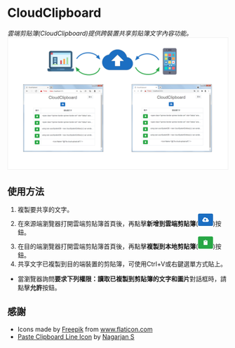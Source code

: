 # CloudClipboard

*雲端剪貼簿(CloudClipboard)提供跨裝置共享剪貼簿文字內容功能。
![image info](./images/schematic.png)*

## 使用方法

1. 複製要共享的文字。
2. 在來源端瀏覽器打開雲端剪貼簿首頁後，再點擊**新增到雲端剪貼簿**(![image info](./images/upload-button.png))按鈕。
3. 在目的端瀏覽器打開雲端剪貼簿首頁後，再點擊**複製到本地剪貼簿**(![image info](./images/paste-button.png))按鈕。
4. 共享文字已複製到目的端裝置的剪貼簿，可使用Ctrl+V或右鍵選單方式貼上。

* 當瀏覽器詢問**要求下列權限：讀取已複製到剪貼簿的文字和圖片**對話框時，請點擊**允許**按鈕。

## 感謝

- <div>Icons made by <a href="https://www.freepik.com" title="Freepik">Freepik</a> from <a href="https://www.flaticon.com/" title="Flaticon">www.flaticon.com</a></div>
- <a href="https://iconscout.com/icons/paste-clipboard" target="_blank">Paste Clipboard Line Icon</a> by <a href="https://iconscout.com/contributors/serpenttina" target="_blank">Nagarjan S</a>
